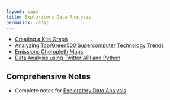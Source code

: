 ```yaml
---
layout: page
title: Exploratory Data Analysis
permalink: /eda/
---
```


- [Creating a Kite Graph](http://rpubs.com/thoughtfulbloke/kitegraph)
- [Analyzing Top/Green500 Supercomputer Technology Trends](http://github.com/ww44ss/Exascalar-Analysis-)
- [Emissions Choropleth Maps](https://github.com/BillSeliger/ExData_Plotting2)
- [Data Analysis using Twitter API and Python](http://blog.impiyush.me/2015/03/data-analysis-using-twitter-api-and.html)

## Comprehensive Notes

- Complete notes for [Exploratory Data Analysis](http://sux13.github.io/DataScienceSpCourseNotes/)
